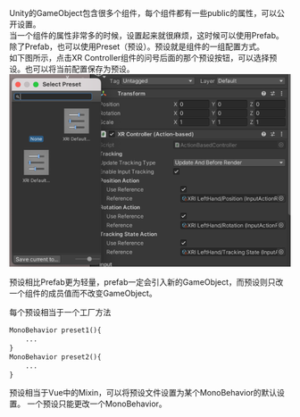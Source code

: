 
Unity的GameObject包含很多个组件，每个组件都有一些public的属性，可以公开设置。  
当一个组件的属性非常多的时候，设置起来就很麻烦，这时候可以使用Prefab。  
除了Prefab，也可以使用Preset（预设）。预设就是组件的一组配置方式。  
如下图所示，点击XR Controller组件的问号后面的那个预设按钮，可以选择预设。也可以将当前配置保存为预设。  
![img.png](res/preset.png)


预设相比Prefab更为轻量，prefab一定会引入新的GameObject，而预设则只改一个组件的成员值而不改变GameObject。  

每个预设相当于一个工厂方法
```plain
MonoBehavior preset1(){
    ...
}
MonoBehavior preset2(){
    ...
}
```

预设相当于Vue中的Mixin，可以将预设文件设置为某个MonoBehavior的默认设置。
一个预设只能更改一个MonoBehavior。  
